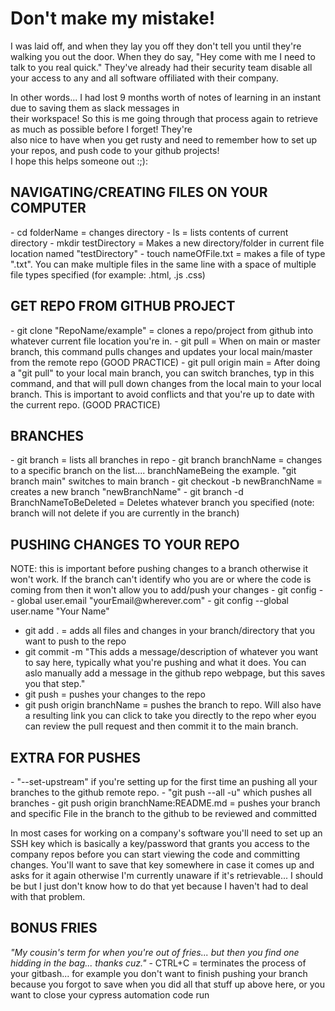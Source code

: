 <h1>Don't make my mistake!</h1>
I was laid off, and when they lay you off they don't tell you until they're walking you out the door. When they do say,  
"Hey come with me I need to talk to you real quick." They've already had their security team disable all your access to  
any and all software offiliated with their company.

In other words... I had lost 9 months worth of notes of learning in an instant due to saving them as slack messages in  
their workspace! So this is me going through that process again to retrieve as much as possible before I forget! They're  
also nice to have when you get rusty and need to remember how to set up your repos, and push code to your github projects!  
I hope this helps someone out :;):

<h2>NAVIGATING/CREATING FILES ON YOUR COMPUTER</h2>
- cd folderName = changes directory
- ls = lists contents of current directory
- mkdir testDirectory = Makes a new directory/folder in current file location named "testDirectory"
- touch nameOfFile.txt = makes a file of type ".txt". You can make multiple files in the same line with a space of multiple file types specified (for example: .html, .js .css)

<h2>GET REPO FROM GITHUB PROJECT</h2>
- git clone "RepoName/example" = clones a repo/project from github into whatever current file location you're in.
- git pull = When on main or master branch, this command pulls changes and updates your local main/master from the remote repo (GOOD PRACTICE)
- git pull origin main = After doing a "git pull" to your local main branch, you can switch branches, typ in this command, and that will pull down changes from the local main to your local branch. This is important to avoid conflicts and that you're up to date with the current repo. (GOOD PRACTICE)


<h2>BRANCHES</h2>
- git branch = lists all branches in repo
- git branch branchName = changes to a specific branch on the list.... branchNameBeing the example. "git branch main" switches to main branch
- git checkout -b newBranchName = creates a new branch "newBranchName"
- git branch -d BranchNameToBeDeleted = Deletes whatever branch you specified (note: branch will not delete if you are currently in the branch)


<h2>PUSHING CHANGES TO YOUR REPO</h2>
NOTE: this is important before pushing changes to a branch otherwise it won't work. If the branch can't identify who you are or where the code is coming from then it won't allow you to add/push your changes
- git config -- global user.email "yourEmail@wherever.com"
- git config --global user.name "Your Name"

- git add . = adds all files and changes in your branch/directory that you want to push to the repo
- git commit -m "This adds a message/description of whatever you want to say here, typically what you're pushing and what it does. You can aslo manually add a message in the github repo webpage, but this saves you that step."
- git push = pushes your changes to the repo
- git push origin branchName = pushes the branch to repo. Will also have a resulting link you can click to take you directly to the repo wher eyou can review the pull request and then commit it to the main branch.

<h2>EXTRA FOR PUSHES</h2>
- "--set-upstream" if you're setting up for the first time an pushing all your branches to the github remote repo. 
- "git push --all -u" which pushes all branches
- git push origin branchName:README.md = pushes your branch and specific File in the branch to the github to be reviewed and committed

In most cases for working on a company's software you'll need to set up an SSH key which is basically a key/password that grants you access to the company repos before you can start viewing the code and committing changes. You'll want to save that key somewhere in case it comes up and asks for it again otherwise I'm currently unaware if it's retrievable... I should be but I just don't know how to do that yet because I haven't had to deal with that problem.



<h2>BONUS FRIES</h2>  
<em>"My cousin's term for when you're out of fries... but then you find one hidding in the bag... thanks cuz."</em>  
- CTRL+C = terminates the process of your gitbash... for example you don't want to finish pushing your branch because you forgot to save when you did all that stuff up above here, or you want to close your cypress automation code run

